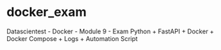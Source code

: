 # docker_exam
Datascientest  - Docker - Module 9 - Exam Python + FastAPI + Docker + Docker Compose + Logs + Automation Script

